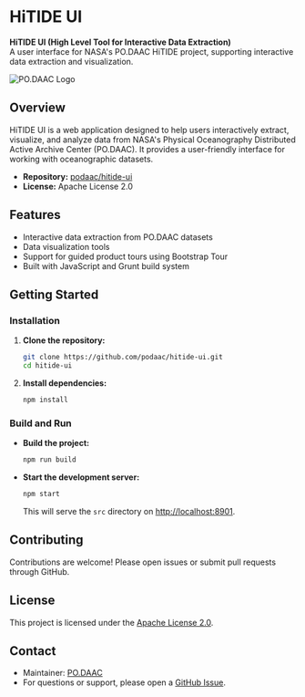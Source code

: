 # HiTIDE UI

**HiTIDE UI (High Level Tool for Interactive Data Extraction)**  
A user interface for NASA's PO.DAAC HiTIDE project, supporting interactive data extraction and visualization.

![PO.DAAC Logo](https://avatars.githubusercontent.com/u/22459078?v=4)

## Overview

HiTIDE UI is a web application designed to help users interactively extract, visualize, and analyze data from NASA's Physical Oceanography Distributed Active Archive Center (PO.DAAC). It provides a user-friendly interface for working with oceanographic datasets.

- **Repository:** [podaac/hitide-ui](https://github.com/podaac/hitide-ui)
- **License:** Apache License 2.0

## Features

- Interactive data extraction from PO.DAAC datasets
- Data visualization tools
- Support for guided product tours using Bootstrap Tour
- Built with JavaScript and Grunt build system

## Getting Started

### Installation

1. **Clone the repository:**
   ```bash
   git clone https://github.com/podaac/hitide-ui.git
   cd hitide-ui
   ```

2. **Install dependencies:**
   ```bash
   npm install
   ```

### Build and Run

- **Build the project:**
  ```bash
  npm run build
  ```

- **Start the development server:**
  ```bash
  npm start
  ```
  This will serve the `src` directory on [http://localhost:8901](http://localhost:8901).
  
## Contributing

Contributions are welcome! Please open issues or submit pull requests through GitHub.

## License

This project is licensed under the [Apache License 2.0](LICENSE).

## Contact

- Maintainer: [PO.DAAC](https://github.com/podaac)
- For questions or support, please open a [GitHub Issue](https://github.com/podaac/hitide-ui/issues).
